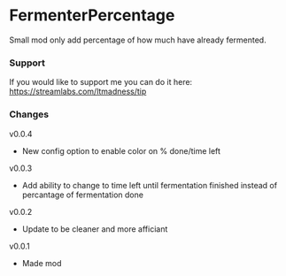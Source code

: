 # FermenterPercentage
Small mod only add percentage of how much have already fermented.

### Support
If you would like to support me you can do it here: https://streamlabs.com/ltmadness/tip

### Changes
v0.0.4
- New config option to enable color on % done/time left

v0.0.3
- Add ability to change to time left until fermentation finished instead of percantage of fermentation done

v0.0.2
- Update to be cleaner and more afficiant

v0.0.1
- Made mod
